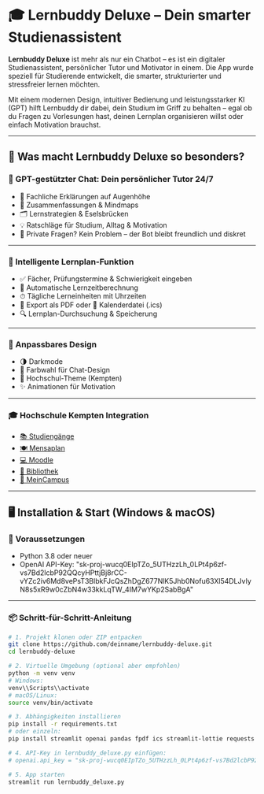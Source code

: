 # 🎓 Lernbuddy Deluxe – Dein smarter Studienassistent

**Lernbuddy Deluxe** ist mehr als nur ein Chatbot – es ist ein digitaler Studienassistent, persönlicher Tutor und Motivator in einem. Die App wurde speziell für Studierende entwickelt, die smarter, strukturierter und stressfreier lernen möchten.

Mit einem modernen Design, intuitiver Bedienung und leistungsstarker KI (GPT) hilft Lernbuddy dir dabei, dein Studium im Griff zu behalten – egal ob du Fragen zu Vorlesungen hast, deinen Lernplan organisieren willst oder einfach Motivation brauchst.

---

## 🚀 Was macht Lernbuddy Deluxe so besonders?

### 💬 GPT-gestützter Chat: Dein persönlicher Tutor 24/7

- 📘 Fachliche Erklärungen auf Augenhöhe  
- 🧠 Zusammenfassungen & Mindmaps  
- 🗂 Lernstrategien & Eselsbrücken  
- 💡 Ratschläge für Studium, Alltag & Motivation  
- 🙋 Private Fragen? Kein Problem – der Bot bleibt freundlich und diskret  

---

### 🧠 Intelligente Lernplan-Funktion

- ✅ Fächer, Prüfungstermine & Schwierigkeit eingeben  
- 📆 Automatische Lernzeitberechnung  
- ⏱ Tägliche Lerneinheiten mit Uhrzeiten  
- 📄 Export als PDF oder 📅 Kalenderdatei (.ics)  
- 🔍 Lernplan-Durchsuchung & Speicherung  

---

### 🎨 Anpassbares Design

- 🌗 Darkmode  
- 🎨 Farbwahl für Chat-Design  
- 🏫 Hochschul-Theme (Kempten)  
- ✨ Animationen für Motivation  

---

### 🎓 Hochschule Kempten Integration

- [📚 Studiengänge](https://www.hs-kempten.de/studium/studienangebot)  
- [🍽️ Mensaplan](https://www.stw-swt.de/essen-trinken/speiseplaene/)  
- [💻 Moodle](https://moodle.hs-kempten.de/)  
- [📖 Bibliothek](https://www.hs-kempten.de/einrichtungen/bibliothek)  
- [🧾 MeinCampus](https://campus.hs-kempten.de/)  

---

## 🖥️ Installation & Start (Windows & macOS)

### 🔧 Voraussetzungen

- Python 3.8 oder neuer  
- OpenAI API-Key: "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"

---

### 📦 Schritt-für-Schritt-Anleitung

```bash
# 1. Projekt klonen oder ZIP entpacken
git clone https://github.com/deinname/lernbuddy-deluxe.git
cd lernbuddy-deluxe

# 2. Virtuelle Umgebung (optional aber empfohlen)
python -m venv venv
# Windows:
venv\\Scripts\\activate
# macOS/Linux:
source venv/bin/activate

# 3. Abhängigkeiten installieren
pip install -r requirements.txt
# oder einzeln:
pip install streamlit openai pandas fpdf ics streamlit-lottie requests

# 4. API-Key in lernbuddy_deluxe.py einfügen:
# openai.api_key = "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"

# 5. App starten
streamlit run lernbuddy_deluxe.py
